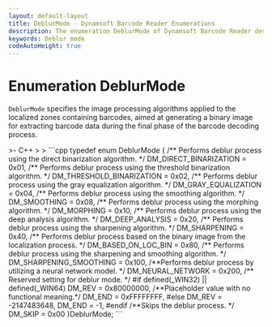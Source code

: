 ```yaml
---
layout: default-layout
title: DeblurMode - Dynamsoft Barcode Reader Enumerations
description: The enumeration DeblurMode of Dynamsoft Barcode Reader describes deblur modes that implemented on the localized barcodes.
keywords: Deblur mode
codeAutoHeight: true
---
```


# Enumeration DeblurMode

`DeblurMode` specifies the image processing algorithms applied to the localized zones containing barcodes, aimed at generating a binary image for extracting barcode data during the final phase of the barcode decoding process.

<div class="sample-code-prefix template2"></div>
   >- C++
   >
>
```cpp
typedef enum DeblurMode
{
   /** Performs deblur process using the direct binarization algorithm. */
   DM_DIRECT_BINARIZATION = 0x01,
   /** Performs deblur process using the threshold binarization algorithm. */
   DM_THRESHOLD_BINARIZATION = 0x02,
   /** Performs deblur process using the gray equalization algorithm. */
   DM_GRAY_EQUALIZATION = 0x04,
   /** Performs deblur process using the smoothing algorithm. */
   DM_SMOOTHING = 0x08,
   /** Performs deblur process using the morphing algorithm. */
   DM_MORPHING = 0x10,
   /** Performs deblur process using the deep analysis algorithm. */
   DM_DEEP_ANALYSIS = 0x20,
   /** Performs deblur process using the sharpening algorithm. */
   DM_SHARPENING = 0x40,
   /** Performs deblur process based on the binary image from the localization process. */
   DM_BASED_ON_LOC_BIN = 0x80,
   /** Performs deblur process using the sharpening and smoothing algorithm. */
   DM_SHARPENING_SMOOTHING = 0x100,
   /**Performs deblur process by utilizing a neural network model. */
   DM_NEURAL_NETWORK = 0x200,
   /** Reserved setting for deblur mode. */
#if defined(_WIN32) || defined(_WIN64)
   DM_REV = 0x80000000,
   /**Placeholder value with no functional meaning.*/
   DM_END = 0xFFFFFFFF,
#else
   DM_REV = -2147483648,
   DM_END = -1,
#endif
   /**Skips the deblur process. */
   DM_SKIP = 0x00
}DeblurMode;
```
